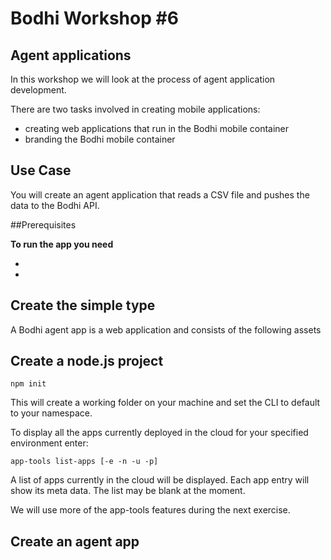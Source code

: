 # Bodhi Workshop #6

## Agent applications

In this workshop we will look at the process of agent application development. 

 

There are two tasks involved in creating mobile applications:

* creating web applications that run in the Bodhi mobile container
* branding the Bodhi mobile container



## Use Case

You will create an agent application that reads a CSV file and pushes the data to the Bodhi API.


##Prerequisites

**To run the app you need** 

* 
* 


## Create the simple type

A Bodhi agent app is a web application and consists of the following assets 





## Create a node.js project 





````
npm init

````

This will create a working folder on your machine and set the CLI to default to your namespace. 




To display all the apps currently deployed in the cloud for your specified environment enter:

```
app-tools list-apps [-e -n -u -p]
```

A list of apps currently in the cloud will be displayed. Each app entry will show its meta data. The list may be blank at the moment.


We will use more of the app-tools features during the next exercise.


## Create an agent app








